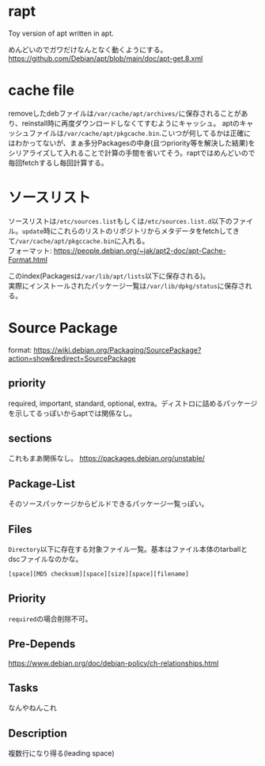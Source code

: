 # rapt

Toy version of apt written in apt.  
  
めんどいのでガワだけなんとなく動くようにする。  
https://github.com/Debian/apt/blob/main/doc/apt-get.8.xml

# cache file
removeしたdebファイルは`/var/cache/apt/archives/`に保存されることがあり、reinstall時に再度ダウンロードしなくてすむようにキャッシュ。
aptのキャッシュファイルは`/var/cache/apt/pkgcache.bin`.こいつが何してるかは正確にはわかってないが、まぁ多分Packagesの中身(且つpriority等を解決した結果)をシリアライズして入れることで計算の手間を省いてそう。raptではめんどいので毎回fetchするし毎回計算する。
# ソースリスト
ソースリストは`/etc/sources.list`もしくは`/etc/sources.list.d`以下のファイル。`update`時にこれらのリストのリポジトリからメタデータをfetchしてきて`/var/cache/apt/pkgccache.bin`に入れる。  
フォーマット: https://people.debian.org/~jak/apt2-doc/apt-Cache-Format.html  

このindex(Packagesは`/var/lib/apt/lists`以下に保存される)。  
実際にインストールされたパッケージ一覧は`/var/lib/dpkg/status`に保存される。
  
# Source Package
format: https://wiki.debian.org/Packaging/SourcePackage?action=show&redirect=SourcePackage

## priority
required, important, standard, optional, extra。ディストロに詰めるパッケージを示してるっぽいからaptでは関係なし。

## sections
これもまあ関係なし。 https://packages.debian.org/unstable/

## Package-List
そのソースパッケージからビルドできるパッケージ一覧っぽい。

## Files
`Directory`以下に存在する対象ファイル一覧。基本はファイル本体のtarballとdscファイルなのかな。
```.txt
[space][MD5 checksum][space][size][space][filename]
```

## Priority
`required`の場合削除不可。 

## Pre-Depends
https://www.debian.org/doc/debian-policy/ch-relationships.html

## Tasks
なんやねんこれ

## Description
複数行になり得る(leading space)